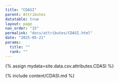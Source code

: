 ```yaml
---
title: "CDASI"
parent: Attributes
datatable: true
layout: page
nav_order: "15"
permalink: "docs/attributes/CDASI.html"
date: "2025-05-21"
params:
  title: ""
  rank: ""
---
```

{% assign mydata=site.data.csv.attributes.CDASI %} 

{% include content/CDASI.md %}

